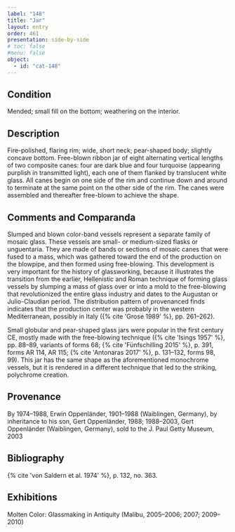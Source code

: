 ```yaml
---
label: "148"
title: "Jar"
layout: entry
order: 461
presentation: side-by-side
# toc: false
#menu: false 
object:
  - id: "cat-148"
---
```


## Condition

Mended; small fill on the bottom; weathering on the interior.

## Description

Fire-polished, flaring rim; wide, short neck; pear-shaped body; slightly concave bottom. Free-blown ribbon jar of eight alternating vertical lengths of two composite canes: four are dark blue and four turquoise (appearing purplish in transmitted light), each one of them flanked by translucent white glass. All canes begin on one side of the rim and continue down and around to terminate at the same point on the other side of the rim. The canes were assembled and thereafter free-blown to achieve the shape.

## Comments and Comparanda

Slumped and blown color-band vessels represent a separate family of mosaic glass. These vessels are small- or medium-sized flasks or unguentaria. They are made of bands or sections of mosaic canes that were fused to a mass, which was gathered toward the end of the production on the blowpipe, and then formed using free-blowing. This development is very important for the history of glassworking, because it illustrates the transition from the earlier, Hellenistic and Roman technique of forming glass vessels by slumping a mass of glass over or into a mold to the free-blowing that revolutionized the entire glass industry and dates to the Augustan or Julio-Claudian period. The distribution pattern of provenanced finds indicates that the production center was probably in the western Mediterranean, possibly in Italy ({% cite 'Grose 1989' %}, pp. 261–262).

Small globular and pear-shaped glass jars were popular in the first century CE, mostly made with the free-blowing technique ({% cite 'Isings 1957' %}, pp. 88–89, variants of forms 68; {% cite 'Fünfschilling 2015' %}, p. 391, forms AR 114, AR 115; {% cite 'Antonaras 2017' %}, p. 131–132, forms 98, 99). This jar has the same shape as the aforementioned monochrome vessels, but it is rendered in a different technique that led to the striking, polychrome creation.

## Provenance

By 1974–1988, Erwin Oppenländer, 1901–1988 (Waiblingen, Germany), by inheritance to his son, Gert Oppenländer, 1988; 1988–2003, Gert Oppenländer (Waiblingen, Germany), sold to the J. Paul Getty Museum, 2003

## Bibliography

{% cite 'von Saldern et al. 1974' %}, p. 132, no. 363.

## Exhibitions

Molten Color: Glassmaking in Antiquity (Malibu, 2005–2006; 2007; 2009–2010)